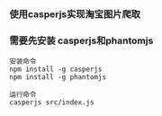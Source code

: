 ### 使用casperjs实现淘宝图片爬取

### 需要先安装 casperjs和phantomjs

```
安装命令
npm install -g casperjs
npm install -g phantomjs
```

```
运行命令
casperjs src/index.js
```
